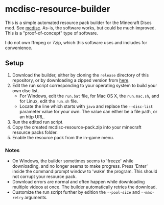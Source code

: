 mcdisc-resource-builder
======================

This is a simple automated resource pack builder for the Minecraft Discs mod. See [mcdisc](https://github.com/KEOTL/mcdisc).
As-is, the software works, but could be much improved. This is a "proof-of-concept" type of software.

I do not own ffmpeg or 7zip, which this software uses and includes for convenience.

## Setup
1. Download the builder, either by cloning the `release` directory of this repository, or by downloading a zipped version from [here](https://s3.us-east-2.amazonaws.com/mcdisc/mcdisc-builder-1.1.1b.zip).
2. Edit the run script corresponding to your operating system to build your own disc list.
    - For Windows, edit the `run.bat` file, for Mac OS X, the `run.mac.sh`, and for Linux, edit the `run.sh` file.
    - Locate the line which starts with `java` and replace the `--disc-list` parameter value for your own. The value can either be a file path, or an http URL.
3. Run the edited run script.
4. Copy the created mcdisc-resource-pack.zip into your minecraft resource packs folder.
5. Enable the resource pack from the in-game menu.

### Notes
- On Windows, the builder sometimes seems to 'freeze' while downloading, and no longer seems to make progress. Press 'Enter' inside the command prompt window to 'wake' the program. This should not corrupt your resource pack.
- Download errors are normal and often happen while downloading multiple videos at once. The builder automatically retries the download.
- Customize the run script further by edition the `--pool-size` and `--max-retry` arguments.
